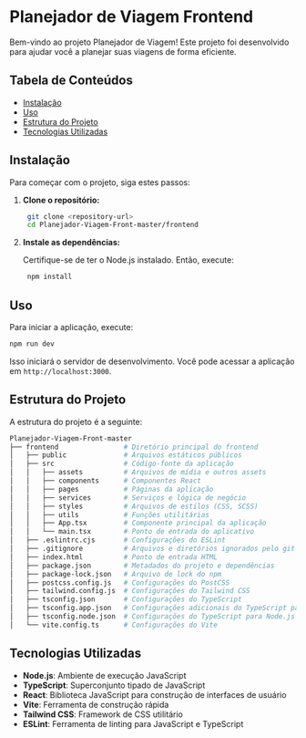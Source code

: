 # Planejador de Viagem Frontend

Bem-vindo ao projeto Planejador de Viagem! Este projeto foi desenvolvido para ajudar você a planejar suas viagens de forma eficiente.

## Tabela de Conteúdos

- [Instalação](#instalação)
- [Uso](#uso)
- [Estrutura do Projeto](#estrutura-do-projeto)
- [Tecnologias Utilizadas](#tecnologias-utilizadas)

## Instalação

Para começar com o projeto, siga estes passos:

1. **Clone o repositório:**

   ```bash
    git clone <repository-url>
    cd Planejador-Viagem-Front-master/frontend
   ``` 

2. **Instale as dependências:**

    Certifique-se de ter o Node.js instalado. Então, execute:

   ```bash
    npm install
   ``` 

## Uso

Para iniciar a aplicação, execute:

```bash
npm run dev
```

Isso iniciará o servidor de desenvolvimento. Você pode acessar a aplicação em `http://localhost:3000`.

## Estrutura do Projeto

A estrutura do projeto é a seguinte:

```bash
Planejador-Viagem-Front-master
├── frontend                # Diretório principal do frontend
│   ├── public              # Arquivos estáticos públicos
│   ├── src                 # Código-fonte da aplicação
│   │   ├── assets          # Arquivos de mídia e outros assets
│   │   ├── components      # Componentes React
│   │   ├── pages           # Páginas da aplicação
│   │   ├── services        # Serviços e lógica de negócio
│   │   ├── styles          # Arquivos de estilos (CSS, SCSS)
│   │   ├── utils           # Funções utilitárias
│   │   ├── App.tsx         # Componente principal da aplicação
│   │   └── main.tsx        # Ponto de entrada do aplicativo
│   ├── .eslintrc.cjs       # Configurações do ESLint
│   ├── .gitignore          # Arquivos e diretórios ignorados pelo git
│   ├── index.html          # Ponto de entrada HTML
│   ├── package.json        # Metadados do projeto e dependências
│   ├── package-lock.json   # Arquivo de lock do npm
│   ├── postcss.config.js   # Configurações do PostCSS
│   ├── tailwind.config.js  # Configurações do Tailwind CSS
│   ├── tsconfig.json       # Configurações do TypeScript
│   ├── tsconfig.app.json   # Configurações adicionais do TypeScript para a aplicação
│   ├── tsconfig.node.json  # Configurações do TypeScript para Node.js
│   └── vite.config.ts      # Configurações do Vite
```

## Tecnologias Utilizadas

- **Node.js**: Ambiente de execução JavaScript
- **TypeScript**: Superconjunto tipado de JavaScript
- **React**: Biblioteca JavaScript para construção de interfaces de usuário
- **Vite**: Ferramenta de construção rápida
- **Tailwind CSS**: Framework de CSS utilitário
- **ESLint**: Ferramenta de linting para JavaScript e TypeScript
